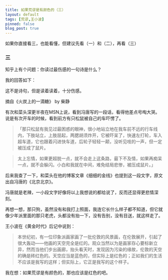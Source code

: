 ```yaml
---
title: 如果荒谬是有颜色的（三）
layout: default
tags: [荒谬,王小波]
pinned: false
blog_post: true
---
```



如果你直接看三，也能看懂，但建议先看（一）和（二），再看（三）

### 三

知乎上有个问题：你读过最伤感的一句诗是什么？

我的回答如下：

这不是诗句，但是读着读着，十分伤感。

摘自《火炭上的一滴糖》 by 柴静 

有次和菜头深更半夜在MSN上说，看到冯唐写的一段话，看得他差点号啕大哭。说是有次开车的时候，看到前方有只松鼠被自己的车吓愣了。

>「那只松鼠有我见过最困惑的眼神，很小地站立地在我车前不远的行车线内，下肢站立，上肢屈起，两腮胡须炸开，它被吓呆了，快速左打轮，车入超车道，它也跟着闪进快车道，后轮子轻轻一颠，没听见吱的一声，但一定被压成了鼠片。

>太上忘情，如果更超脱一点，就不会走上这条路，最下不及情，如果再痴呆一点，就不会躲闪。小白和我就在中间，难免结局悲惨，被压成鼠片。」

后来我查了一下，和菜头在他的博客文章《细细的金线》也提到这一段文字，原文出自冯唐的《北京北京》。

冯唐就是老辣，一小段文字好像将以上我想说的都给说了，反而还显得更悲情深刻。

再想一想，那只狗，虽然没有和我打上照面，我连它长什么样子都不知道，但它就像少年派里面的那只老虎，头都没有抬一下，没有告别，没有目送，就这样走了。

王小波在《黄金时代》后记中说到：

>本世纪初，有一位印象派画家画了一批伦敦的风景画，在伦敦展开，引起了很大轰动——他画的天空完全是红的。观众当然以为是画家存心要标新立异，然而当他们步出画廊，抬头看天时，发现因为污染的缘故，伦敦的天空的确是砖红色的。天空应当是蓝色的，但实际上是红色的；正如我们的生活不应该是我写的这样；但实际上，它正是我写的这个样子。

我在想：如果荒谬是有颜色的，那也应该是红色的吧。




